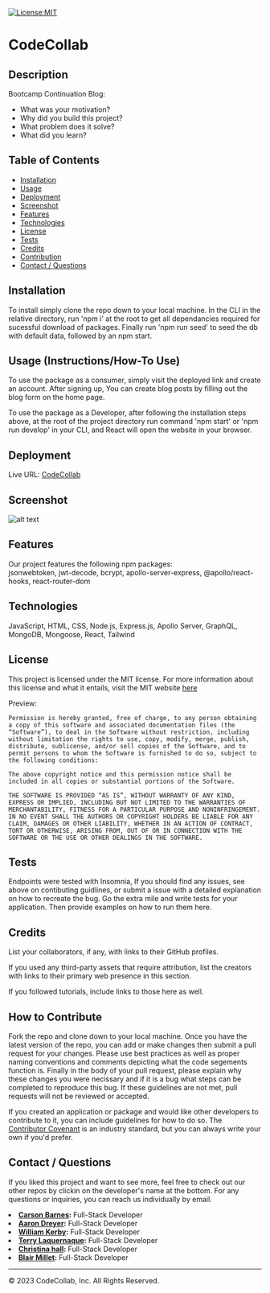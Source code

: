 [![License:MIT](https://img.shields.io/badge/License-MIT-yellow.svg)](https://opensource.org/licenses/MIT)

# CodeCollab

## Description
Bootcamp Continuation Blog:

- What was your motivation?
- Why did you build this project? 
- What problem does it solve?
- What did you learn?


## Table of Contents
- [Installation](#installation)
- [Usage](#usage)
- [Deployment](#deployment)
- [Screenshot](#screenshot)
- [Features](#features)
- [Technologies](#technologies)
- [License](#license)
- [Tests](#tests)
- [Credits](#credits)
- [Contribution](#how-to-contribute)
- [Contact / Questions](#contact--questions)


## Installation
To install simply clone the repo down to your local machine. In the CLI in the relative directory, run 'npm i' at the root to get all dependancies required for sucessful download of packages.  Finally run 'npm run seed' to seed the db with default data, followed by an npm start.


## Usage (Instructions/How-To Use)
To use the package as a consumer, simply visit the deployed link and create an account. After signing up, You can create blog posts by filling out the blog form on the home page. 

To use the package as a Developer, after following the installation steps above, at the root of the project directory run command 'npm start' or 'npm run develop' in your CLI, and React will open the website in your browser.


## Deployment
Live URL: <a href="https://codecollab-for-developers.herokuapp.com/">CodeCollab</a>


## Screenshot
![alt text](assets/images/screenshot.png)


## Features
Our project features the following npm packages:  
jsonwebtoken, jwt-decode, bcrypt, apollo-server-express, @apollo/react-hooks, react-router-dom


## Technologies
JavaScript, HTML, CSS, Node.js, Express.js, Apollo Server, GraphQL, MongoDB, Mongoose, React, Tailwind


## License
This project is licensed under the MIT license. For more information about this license and what it entails, visit the MIT website <a href="https://opensource.org/licenses/MIT">here</a>

Preview:

    Permission is hereby granted, free of charge, to any person obtaining a copy of this software and associated documentation files (the “Software”), to deal in the Software without restriction, including without limitation the rights to use, copy, modify, merge, publish, distribute, sublicense, and/or sell copies of the Software, and to permit persons to whom the Software is furnished to do so, subject to the following conditions:

    The above copyright notice and this permission notice shall be included in all copies or substantial portions of the Software.

    THE SOFTWARE IS PROVIDED “AS IS”, WITHOUT WARRANTY OF ANY KIND, EXPRESS OR IMPLIED, INCLUDING BUT NOT LIMITED TO THE WARRANTIES OF MERCHANTABILITY, FITNESS FOR A PARTICULAR PURPOSE AND NONINFRINGEMENT. IN NO EVENT SHALL THE AUTHORS OR COPYRIGHT HOLDERS BE LIABLE FOR ANY CLAIM, DAMAGES OR OTHER LIABILITY, WHETHER IN AN ACTION OF CONTRACT, TORT OR OTHERWISE, ARISING FROM, OUT OF OR IN CONNECTION WITH THE SOFTWARE OR THE USE OR OTHER DEALINGS IN THE SOFTWARE.


## Tests
Endpoints were tested with Insomnia, If you should find any issues, see above on contibuting guidlines, or submit a issue with a detailed explanation on how to recreate the bug.
Go the extra mile and write tests for your application. Then provide examples on how to run them here.


## Credits
List your collaborators, if any, with links to their GitHub profiles.

If you used any third-party assets that require attribution, list the creators with links to their primary web presence in this section.

If you followed tutorials, include links to those here as well.


## How to Contribute
Fork the repo and clone down to your local machine. Once you have the latest version of the repo, you can add or make changes then submit a pull request for your changes. Please use best practices as well as proper naming conventions and comments depicting what the code segements function is. Finally in the body of your pull request, please explain why these changes you were necissary and if it is a bug what steps can be completed to reproduce this bug. If these guidelines are not met, pull requests will not be reviewed or accepted.

If you created an application or package and would like other developers to contribute to it, you can include guidelines for how to do so. The [Contributor Covenant](https://www.contributor-covenant.org/) is an industry standard, but you can always write your own if you'd prefer.


## Contact / Questions
If you liked this project and want to see more, feel free to check out our other repos by clickin on the developer's name at the bottom. 
For any questions or inquiries, you can reach us individually by email.

<li><strong><a href="https://github.com/cbarnes0" target="_blank">Carson Barnes</a>:</strong> Full-Stack Developer</li>  
<li><strong><a href="https://github.com/AaronDreyer" target="_blank">Aaron Dreyer</a>:</strong> Full-Stack Developer</li>  
<li><strong><a href="https://github.com/wkerby" target="_blank">William Kerby</a>:</strong> Full-Stack Developer</li>  
<li><strong><a href="https://github.com/tlequernaque" target="_blank">Terry Laquernaque</a>:</strong> Full-Stack Developer</li>  
<li><strong><a href="https://github.com/alc0ve" target="_blank">Christina hall</a>:</strong> Full-Stack Developer</li>  
<li><strong><a href="https://github.com/blairrrrwho" target="_blank">Blair Millet</a>:</strong> Full-Stack Developer</li>  

- - - - 
© 2023 CodeCollab, Inc. All Rights Reserved.